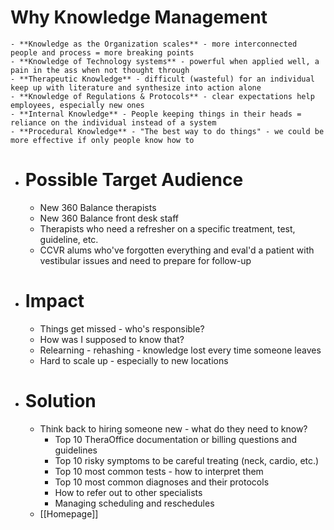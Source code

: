 # Why Knowledge Management
	- **Knowledge as the Organization scales** - more interconnected people and process = more breaking points
	- **Knowledge of Technology systems** - powerful when applied well, a pain in the ass when not thought through
	- **Therapeutic Knowledge** - difficult (wasteful) for an individual keep up with literature and synthesize into action alone
	- **Knowledge of Regulations & Protocols** - clear expectations help employees, especially new ones
	- **Internal Knowledge** - People keeping things in their heads = reliance on the individual instead of a system
	- **Procedural Knowledge** - "The best way to do things" - we could be more effective if only people know how to
- # Possible Target Audience
	- New 360 Balance therapists
	- New 360 Balance front desk staff
	- Therapists who need a refresher on a specific treatment, test, guideline, etc.
	- CCVR alums who've forgotten everything and eval'd a patient with vestibular issues and need to prepare for follow-up
- # Impact
	- Things get missed - who's responsible?
	- How was I supposed to know that?
	- Relearning - rehashing - knowledge lost every time someone leaves
	- Hard to scale up - especially to new locations
- # Solution
	- Think back to hiring someone new - what do they need to know?
		- Top 10 TheraOffice documentation or billing questions and guidelines
		- Top 10 risky symptoms to be careful treating (neck, cardio, etc.)
		- Top 10 most common tests - how to interpret them
		- Top 10 most common diagnoses and their protocols
		- How to refer out to other specialists
		- Managing scheduling and reschedules
	- [[Homepage]]